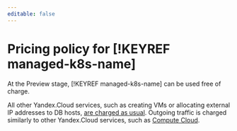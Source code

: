 ```yaml
---
editable: false
---
```

# Pricing policy for [!KEYREF managed-k8s-name]

At the Preview stage, [!KEYREF managed-k8s-name] can be used free of charge.

All other Yandex.Cloud services, such as creating VMs or allocating external IP addresses to DB hosts, [are charged as usual](../billing/pricing.md). Outgoing traffic is charged similarly to other Yandex.Cloud services, such as [Compute Cloud](../compute/pricing.md#prices-traffic).


